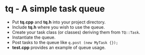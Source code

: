 # tq - A simple task queue

* Put **tq.cpp** and **tq.h** into your project directory.
* Include **tq.h** where you wish to use the queue.
* Create your task class (or classes) deriving them from `TQ::Task`.
* Instantiate the queue.
* Post tasks to the queue like `q.post (new MyTask {});`
* **test.cpp** provides an example of queue usage.


